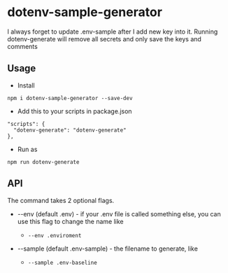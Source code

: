 # dotenv-sample-generator

I always forget to update .env-sample after I add new key into it.
Running dotenv-generate will remove all secrets and only save the keys and comments

## Usage

- Install

```npm i dotenv-sample-generator --save-dev```

- Add this to your scripts in package.json

```
"scripts": {
  "dotenv-generate": "dotenv-generate"
},
```

- Run as

```npm run dotenv-generate```

## API
The command takes 2 optional flags.
* --env (default .env) - if your .env file is called something else, you can use this flag to change the name like 
  * `--env .enviroment`

* --sample (default .env-sample) - the filename to generate, like 
  * `--sample .env-baseline`
